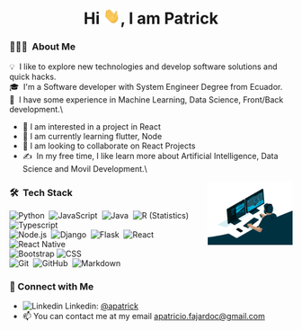 <h1 align="center">Hi <img src="https://raw.githubusercontent.com/ABSphreak/ABSphreak/master/gifs/Hi.gif" width="30px">, I am Patrick </h1>

### 👨🏻‍💻 &nbsp;About Me
💡 &nbsp;I like to explore new technologies and develop software solutions and quick hacks.\
🎓 &nbsp;I'm a Software developer with System Engineer Degree from Ecuador.\
🌱 &nbsp;I have some experience in Machine Learning, Data Science, Front/Back development.\
- 👀 I am interested in a project in React
- 🌱 I am currently learning flutter, Node
- 💞️ I am looking to collaborate on React Projects
- ✍️ &nbsp;In my free time, I like learn more about Artificial Intelligence, Data Science and Movil Development.\

<img alt="Night Coding" src="./programmer.gif" align="right" width="30%" height="30%"/>

### 🛠 &nbsp;Tech Stack

![Python](https://img.shields.io/badge/-Python-05122A?style=flat&logo=python)&nbsp;
![JavaScript](https://img.shields.io/badge/-JavaScript-05122A?style=flat&logo=javascript)&nbsp;
![Java](https://img.shields.io/badge/-Java-05122A?style=flat&logo=Java&logoColor=FFA518)&nbsp;
![R (Statistics)](https://img.shields.io/badge/-R-05122A?style=flat&logo=R&logoColor=276DC3)&nbsp;
![Typescript](https://img.shields.io/badge/-Typescript-05122A?style=flat&logo=typescript)&nbsp;\
![Node.js](https://img.shields.io/badge/-Node.js-05122A?style=flat&logo=node.js)&nbsp;
![Django](https://img.shields.io/badge/-Django-05122A?style=flat&logo=django&logoColor=092E20)&nbsp;
![Flask](https://img.shields.io/badge/-Flask-05122A?style=flat&logo=flask)&nbsp;
![React](https://img.shields.io/twitter/url?color=blue&label=react&logo=react&logoColor=blue&style=social&url=https%3A%2F%2Fshields.io)&nbsp;\
![React Native](https://img.shields.io/twitter/url?color=blue&label=react&logo=react&logoColor=blue&style=social&url=https%3A%2F%2Fshields.io)&nbsp;\
![Bootstrap](https://img.shields.io/badge/-Bootstrap-05122A?style=flat&logo=bootstrap&logoColor=563D7C)
![CSS](https://img.shields.io/badge/-CSS-05122A?style=flat&logo=CSS3&logoColor=1572B6)&nbsp;\
![Git](https://img.shields.io/badge/-Git-05122A?style=flat&logo=git)&nbsp;
![GitHub](https://img.shields.io/badge/-GitHub-05122A?style=flat&logo=github)&nbsp;
![Markdown](https://img.shields.io/badge/-Markdown-05122A?style=flat&logo=markdown)

### 🤝 Connect with Me
- <img alt="Linkedin" src="https://img.shields.io/badge/--0077B5?style=flat&logo=Linkedin&logoColor=white"/> Linkedin: [@apatrick](https://www.linkedin.com/in/patricio-fajardo96/)
- 📫 You can contact me at my email apatricio.fajardoc@gmail.com
